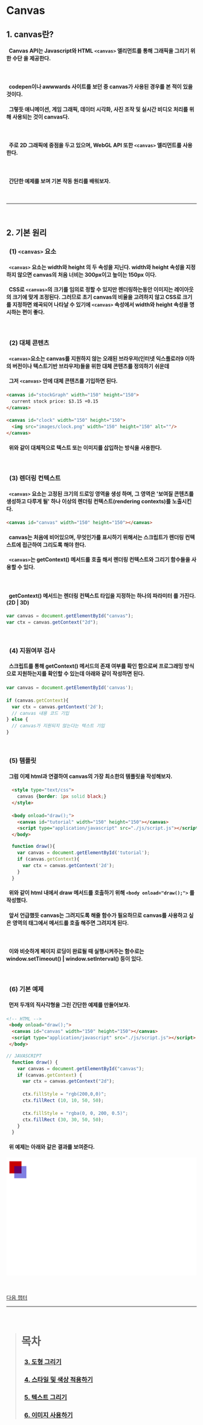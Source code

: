 # __Canvas__

## __1. canvas란?__
#### &nbsp; Canvas API는 Javascript와 HTML `<canvas>` 엘리먼트를 통해 __그래픽을 그리기 위한 수단__ 을 제공한다.  

<br/>

#### &nbsp; codepen이나 awwwards 사이트를 보던 중 canvas가 사용된 경우를 본 적이 있을 것이다.
#### &nbsp; 그렇듯 애니메이션, 게임 그래픽, 데이터 시각화, 사진 조작 및 실시간 비디오 처리를 위해 사용되는 것이 canvas다.

<br/>

#### &nbsp; 주로 2D 그래픽에 중점을 두고 있으며, WebGL API 또한 `<canvas>` 엘리먼트를 사용한다.

<br/>

#### &nbsp; 간단한 예제를 보며 기본 작동 원리를 배워보자.

<br/>

---

<br/>

## __2. 기본 원리__
### &nbsp; __(1) `<canvas>` 요소__
#### &nbsp; `<canvas>` 요소는 __width와 height__ 의 두 속성을 지닌다. width와 height 속성을 지정하지 않으면 __canvas의 처음 너비는 300px이고 높이는 150px__ 이다.
#### &nbsp; CSS로 `<canvas>`의 크기를 임의로 정할 수 있지만 렌더링하는동안 이미지는 레이아웃의 크기에 맞게 조정된다. 그러므로 초기 canvas의 비율을 고려하지 않고 CSS로 크기를 지정하면 왜곡되어 나타날 수 있기에 __`<canvas>` 속성에서 width와 height 속성을 명시하는 편이 좋다.__

<br/>

### &nbsp; __(2) 대체 콘텐츠__
#### &nbsp; `<canvas>`요소는 canvas를 지원하지 않는 오래된 브라우저(인터넷 익스플로러9 이하의 버전이나 텍스트기반 브라우저)들을 위한 대체 콘텐츠를 정의하기 쉬운데
#### &nbsp; 그저 __`<canvas>` 안에 대체 콘텐츠를 기입하면 된다.__
```html
<canvas id="stockGraph" width="150" height="150">
  current stock price: $3.15 +0.15
</canvas>

<canvas id="clock" width="150" height="150">
  <img src="images/clock.png" width="150" height="150" alt=""/>
</canvas>
```
#### &nbsp; 위와 같이 대체적으로 텍스트 또는 이미지를 삽입하는 방식을 사용한다.

<br/>

### &nbsp; __(3) 렌더링 컨텍스트__
#### &nbsp; `<canvas>` 요소는 __고정된 크기의 드로잉 영역을 생성__ 하며, 그 영역은 __'보여질 콘텐츠를 생성하고 다루게 될'__ 하나 이상의 렌더링 컨텍스트(rendering contexts)를 노출시킨다.

```html
<canvas id="canvas" width="150" height="150"></canvas>
```

#### &nbsp; canvas는 처음에 비어있으며, 무엇인가를 표시하기 위해서는 __스크립트가 렌더링 컨텍스트에 접근하여 그리도록__ 해야 한다. 
#### &nbsp; `<canvas>`는 __getContext() 메서드를 호출__ 해서 렌더링 컨텍스트와 그리기 함수들을 사용할 수 있다.

<br/>

#### &nbsp; getContext() 메서드는 __렌더링 컨텍스트 타입을 지정하는 하나의 파라미터__ 를 가진다. (2D | 3D)  
```javascript
var canvas = document.getElementById("canvas");
var ctx = canvas.getContext("2d");
```

<br/>

### &nbsp; __(4) 지원여부 검사__
#### &nbsp; 스크립트를 통해 getContext() 메서드의 __존재 여부를 확인__ 함으로써 프로그래밍 방식으로 지원하는지를 확인할 수 있는데 아래와 같이 작성하면 된다.
```javascript
var canvas = document.getElementById('canvas');

if (canvas.getContext){
  var ctx = canvas.getContext('2d');
  // canvas 내용 코드 기입
} else {
  // canvas가 지원되지 않는다는 텍스트 기입
}
```

<br/>

### &nbsp; __(5) 템플릿__
#### &nbsp; 그럼 이제 html과 연결하여 canvas의 가장 최소한의 템플릿을 작성해보자.
```html
  <style type="text/css">
    canvas {border: 1px solid black;}
  </style>

  <body onload="draw();">
    <canvas id="tutorial" width="150" height="150"></canvas>
    <script type="application/javascript" src="./js/script.js"></script>
  </body>
```
```javascript
  function draw(){
    var canvas = document.getElementById('tutorial');
    if (canvas.getContext){
      var ctx = canvas.getContext('2d');
    }
  }
```
#### &nbsp; 위와 같이 html 내에서 draw 메서드를 호출하기 위해 __`<body onload="draw();">`</body>__ 를 작성했다.
#### &nbsp; 앞서 언급했듯 canvas는 그려지도록 해줄 함수가 필요하므로 __canvas를 사용하고 싶은 영역의 태그에서 메서드를 호출__ 해주면 그려지게 된다.

<br/>

#### &nbsp; 이와 비슷하게 페이지 로딩이 완료될 때 실행시켜주는 함수로는 __window.setTimeout() | window.setInterval()__ 등이 있다.

<br/>

### &nbsp; __(6) 기본 예제__
#### &nbsp; 먼저 두개의 직사각형을 그린 간단한 예제를 만들어보자.

```html
<!-- HTML -->
 <body onload="draw();">
  <canvas id="canvas" width="150" height="150"></canvas>
  <script type="application/javascript" src="./js/script.js"></script>
 </body>
```
```javascript
// JAVASCRIPT
  function draw() {
    var canvas = document.getElementById("canvas");
    if (canvas.getContext) {
      var ctx = canvas.getContext("2d");

      ctx.fillStyle = "rgb(200,0,0)";
      ctx.fillRect (10, 10, 50, 50);

      ctx.fillStyle = "rgba(0, 0, 200, 0.5)";
      ctx.fillRect (30, 30, 50, 50);
    }
  }
```
#### &nbsp; 위 예제는 아래와 같은 결과를 보여준다.
![example1][example1]

[example1]: ./img/example1.png "example1"  

<br/>

[다음 챕터](./Draw_figure.md)

---

<br/>

> # __목차__  
> ### &nbsp; __[3. 도형 그리기](./Draw_figure.md)__
> ### &nbsp; __[4. 스타일 및 색상 적용하기](./Style_Color.md)__
> ### &nbsp; __[5. 텍스트 그리기](./Draw_Text.md)__
> ### &nbsp; __[6. 이미지 사용하기](./Using_Images.md)__
